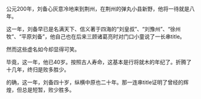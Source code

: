 
公元200年，刘备心灰意冷地来到荆州，在荆州的弹丸小县新野，他将一待就是八年。

这一年，刘备早已是名满天下、信义著于四海的“刘皇叔”、“刘豫州”、“徐州牧”、“平原刘备”，他自己也在后来三顾诸葛亮时对门口小童说了一长串title。

然而这些虚名如今却显得可笑。

毕竟，这一年，他已40岁。按照古人寿命，这基本是行将就木的年纪了。折腾了十几年，终归是败多胜少。







的确，这一年，刘备四十岁，纵横中原也二十年。那一连串title证明了曾经的辉煌，但总是短暂，败少胜多。

